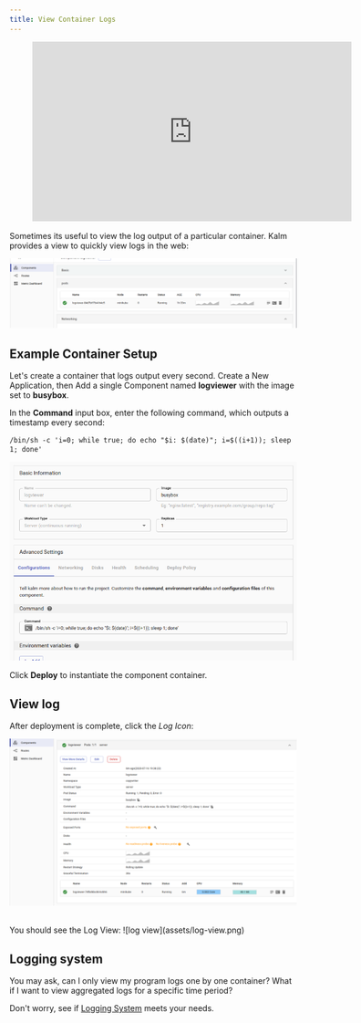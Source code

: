 ```yaml
---
title: View Container Logs
---
```


<figure class="video_container">
  <iframe width="560" height="315" src="https://www.youtube.com/embed/zMzWkzxIKlo" frameborder="0" allowfullscreen="true"> </iframe>
</figure>

Sometimes its useful to view the log output of a particular container. Kalm provides a view to quickly view logs in the web:

![log button](assets/log-button.png)

## Example Container Setup

Let's create a container that logs output every second. Create a New Application, then Add a single Component named **logviewer** with the image set to **busybox**.

In the **Command** input box, enter the following command, which outputs a timestamp every second:

```
/bin/sh -c 'i=0; while true; do echo "$i: $(date)"; i=$((i+1)); sleep 1; done'
```

![log component](assets/log-component.png)

Click **Deploy** to instantiate the component container.

## View log

After deployment is complete, click the _Log Icon_:

![log button example](assets/log-button-example.png)

<br />
You should see the Log View:
![log view](assets/log-view.png)

## Logging system

You may ask, can I only view my program logs one by one container? What if I want to view aggregated logs for a specific time period?

Don't worry, see if [Logging System](./guide-logging-for-kalm.md) meets your needs.
